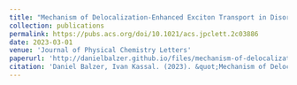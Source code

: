 ```yaml
---
title: "Mechanism of Delocalization-Enhanced Exciton Transport in Disordered Organic Semiconductors"
collection: publications
permalink: https://pubs.acs.org/doi/10.1021/acs.jpclett.2c03886
date: 2023-03-01
venue: 'Journal of Physical Chemistry Letters'
paperurl: 'http://danielbalzer.github.io/files/mechanism-of-delocalization-enhanced-exciton-transport-in-disordered-organic-semiconductors.pdf'
citation: 'Daniel Balzer, Ivan Kassal. (2023). &quot;Mechanism of Delocalization-Enhanced Exciton Transport in Disordered Organic Semiconductors.&quot; <i>Journal of Physical Chemistry Letters</i>.'
---
```

